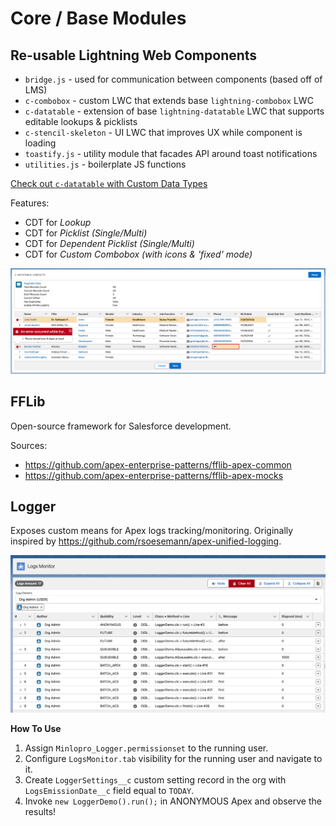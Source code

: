# Core / Base Modules

## Re-usable Lightning Web Components

-   `bridge.js` - used for communication between components (based off of LMS)
-   `c-combobox` - custom LWC that extends base `lightning-combobox` LWC
-   `c-datatable` - extension of base `lightning-datatable` LWC that supports editable lookups & picklists
-   `c-stencil-skeleton` - UI LWC that improves UX while component is loading
-   `toastify.js` - utility module that facades API around toast notifications
-   `utilities.js` - boilerplate JS functions

[Check out `c-datatable` with Custom Data Types](https://youtu.be/DvqtHMrvp8k)

Features:

-   CDT for _Lookup_
-   CDT for _Picklist (Single/Multi)_
-   CDT for _Dependent Picklist (Single/Multi)_
-   CDT for _Custom Combobox (with icons & 'fixed' mode)_

[![Datatable Extension Demo](../../assets/demo/lwc/datatableContacts/datatable_contacts_demo.png)](https://youtu.be/DvqtHMrvp8k)

## FFLib

Open-source framework for Salesforce development.

Sources:

-   https://github.com/apex-enterprise-patterns/fflib-apex-common
-   https://github.com/apex-enterprise-patterns/fflib-apex-mocks

## Logger

Exposes custom means for Apex logs tracking/monitoring.
Originally inspired by https://github.com/rsoesemann/apex-unified-logging.

![Log Monitor](../../assets/demo/lwc/logMonitor/logMonitor_demo.png)

**How To Use**

1. Assign `Minlopro_Logger.permissionset` to the running user.
2. Configure `LogsMonitor.tab` visibility for the running user and navigate to it.
3. Create `LoggerSettings__c` custom setting record in the org with `LogsEmissionDate__c` field equal to `TODAY`.
4. Invoke `new LoggerDemo().run();` in ANONYMOUS Apex and observe the results!
